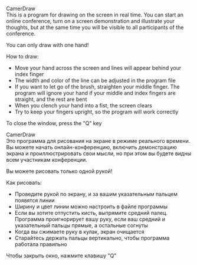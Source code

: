 CamerDraw\
This is a program for drawing on the screen in real time. You can start an online conference, turn on a screen demonstration and illustrate your thoughts, but at the same time you will be visible to all participants of the conference.

You can only draw with one hand!

How to draw:
- Move your hand across the screen and lines will appear behind your index finger
- The width and color of the line can be adjusted in the program file
- If you want to let go of the brush, straighten your middle finger. The program will ignore your hand if your middle and index fingers are straight, and the rest are bent
- When you clench your hand into a fist, the screen clears
- Try to keep your fingers upright, so the program will work correctly

To close the window, press the "Q" key

CamerDraw\
Это программа для рисования на экране в режиме реального времени. Вы можете начать онлайн-конференцию, включить демонстрацию экрана и проиллюстрировать свои мысли, но при этом вы будете видны всем участникам конференции.

Вы можете рисовать только одной рукой!

Как рисовать:
- Проведите рукой по экрану, и за вашим указательным пальцем появятся линии
- Ширину и цвет линии можно настроить в файле программы
- Если вы хотите отпустить кисть, выпрямите средний палец. Программа проигнорирует вашу руку, если ваш средний и указательный пальцы прямые, а остальные согнуты
- Когда вы сжимаете руку в кулак, экран очищается
- Старайтесь держать пальцы вертикально, чтобы программа работала правильно

Чтобы закрыть окно, нажмите клавишу "Q"
